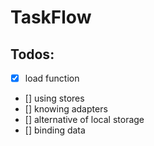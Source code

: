 # TaskFlow

## Todos:
- [x] load function
- [] using stores
- [] knowing adapters
- [] alternative of local storage
- [] binding data